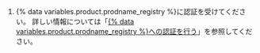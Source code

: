 1. {% data variables.product.prodname_registry %}に認証を受けてください。 詳しい情報については「[{% data variables.product.prodname_registry %}への認証を行う](#authenticating-to-github-packages)」を参照してください。
